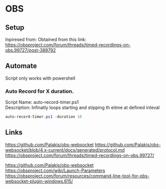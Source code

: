 # OBS

## Setup

Inpiresed from:
Obtained from this link: https://obsproject.com/forum/threads/timed-recordings-on-obs.99727/post-389792

## Automate

Script only works with powershell

### Auto Record for X duration.

Script Name: auto-record-timer.ps1  
Description: Infinatly loops starting and stipping th eitme at defined inteval

```powershell
auto-record-timer.ps1 -duration 10

```

## Links

https://github.com/Palakis/obs-websocket
https://github.com/Palakis/obs-websocket/blob/4.x-current/docs/generated/protocol.md
https://obsproject.com/forum/threads/timed-recordings-on-obs.99727/

https://github.com/Palakis/obs-websocket
https://obsproject.com/wiki/Launch-Parameters
https://obsproject.com/forum/resources/command-line-tool-for-obs-websocket-plugin-windows.615/
